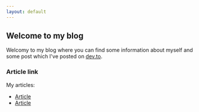 ```yaml
---
layout: default
---
```


## Welcome to my blog

Welcomy to my blog where you can find some information about myself and some post which I've posted on [dev.to](https://dev.to/rafalpienkowski).

### Article link

My articles:

- [Article](/posts/2018/05/article)
- [Article](/posts/2018/05/article)